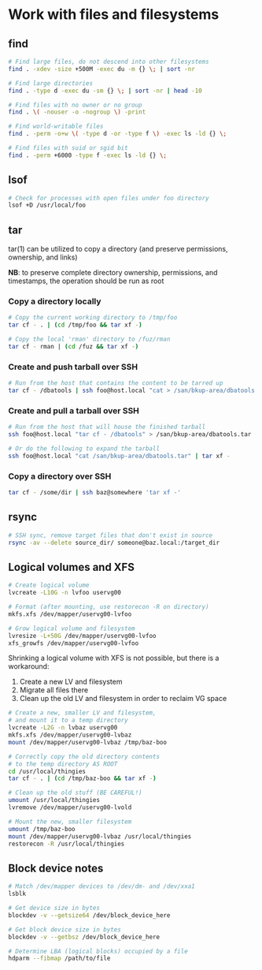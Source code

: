# Work with files and filesystems

## find

```bash
# Find large files, do not descend into other filesystems
find . -xdev -size +500M -exec du -m {} \; | sort -nr

# Find large directories
find . -type d -exec du -sm {} \; | sort -nr | head -10

# Find files with no owner or no group
find . \( -nouser -o -nogroup \) -print

# Find world-writable files
find . -perm -o+w \( -type d -or -type f \) -exec ls -ld {} \;

# Find files with suid or sgid bit
find . -perm +6000 -type f -exec ls -ld {} \;
```

## lsof

```bash
# Check for processes with open files under foo directory
lsof +D /usr/local/foo
```

## tar

tar(1) can be utilized to copy a directory (and preserve permissions, ownership, and links)

**NB**: to preserve complete directory ownership, permissions, and timestamps, the operation should be run as root

### Copy a directory locally

```bash
# Copy the current working directory to /tmp/foo
tar cf - . | (cd /tmp/foo && tar xf -)

# Copy the local 'rman' directory to /fuz/rman
tar cf - rman | (cd /fuz && tar xf -)
```

### Create and push tarball over SSH

```bash
# Run from the host that contains the content to be tarred up
tar cf - /dbatools | ssh foo@host.local "cat > /san/bkup-area/dbatools.tar"
```

### Create and pull a tarball over SSH

```bash
# Run from the host that will house the finished tarball
ssh foo@host.local "tar cf - /dbatools" > /san/bkup-area/dbatools.tar

# Or do the following to expand the tarball
ssh foo@host.local "cat /san/bkup-area/dbatools.tar" | tar xf -
```

### Copy a directory over SSH

```bash
tar cf - /some/dir | ssh baz@somewhere 'tar xf -'
```

## rsync

```bash
# SSH sync, remove target files that don't exist in source
rsync -av --delete source_dir/ someone@baz.local:/target_dir
```

## Logical volumes and XFS

```bash
# Create logical volume
lvcreate -L10G -n lvfoo uservg00

# Format (after mounting, use restorecon -R on directory)
mkfs.xfs /dev/mapper/uservg00-lvfoo

# Grow logical volume and filesystem
lvresize -L+50G /dev/mapper/uservg00-lvfoo
xfs_growfs /dev/mapper/uservg00-lvfoo
```

Shrinking a logical volume with XFS is not possible, but there is a workaround:

1. Create a new LV and filesystem
2. Migrate all files there
3. Clean up the old LV and filesystem in order to reclaim VG space

```bash
# Create a new, smaller LV and filesystem,
# and mount it to a temp directory
lvcreate -L2G -n lvbaz uservg00
mkfs.xfs /dev/mapper/uservg00-lvbaz
mount /dev/mapper/uservg00-lvbaz /tmp/baz-boo

# Correctly copy the old directory contents
# to the temp directory AS ROOT
cd /usr/local/thingies
tar cf - . | (cd /tmp/baz-boo && tar xf -)

# Clean up the old stuff (BE CAREFUL!)
umount /usr/local/thingies
lvremove /dev/mapper/uservg00-lvold

# Mount the new, smaller filesystem
umount /tmp/baz-boo
mount /dev/mapper/uservg00-lvbaz /usr/local/thingies
restorecon -R /usr/local/thingies
```

## Block device notes

```bash
# Match /dev/mapper devices to /dev/dm- and /dev/xxa1
lsblk

# Get device size in bytes
blockdev -v --getsize64 /dev/block_device_here

# Get block device size in bytes
blockdev -v --getbsz /dev/block_device_here

# Determine LBA (logical blocks) occupied by a file
hdparm --fibmap /path/to/file
```
